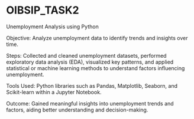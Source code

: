 # OIBSIP_TASK2
Unemployment Analysis using Python

Objective: Analyze unemployment data to identify trends and insights over time.

Steps: Collected and cleaned unemployment datasets, performed exploratory data analysis (EDA), visualized key patterns, and applied statistical or machine learning methods to understand factors influencing unemployment.

Tools Used: Python libraries such as Pandas, Matplotlib, Seaborn, and Scikit-learn within a Jupyter Notebook.

Outcome: Gained meaningful insights into unemployment trends and factors, aiding better understanding and decision-making.
